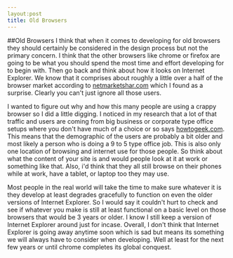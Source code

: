 ```yaml
---
layout:post
title: Old Browsers
---
```


##Old Browsers
I think that when it comes to developing for old browsers they should certainly be considered in the design process but not the
primary concern.  I think that the other browsers like chrome or firefox are going to be what you should spend the most time and effort developing for to begin with.  Then go back and think about how it looks on Internet Explorer.  We know that it comprises about roughly a little over a half of the browser market according to [netmarketshar.com](http://www.netmarketshare.com/browser-market-share.aspx?qprid=0&qpcustomd=0) which I found as a surprise.  Clearly you can't just ignore all those users.  

I wanted to figure out why and how this many people are using a crappy browser so I did a little digging.  I noticed in my research that a lot of that traffic and users are coming from big business or corporate type office setups where you don't have much of a choice or so says [howtogeek.com](http://www.howtogeek.com/howto/32372/htg-explains-why-do-so-many-geeks-hate-internet-explorer/).  This means that the demographic of the users are probably a bit older and most likely a person who is doing a 9 to 5 type office job.  This is also only one location of browsing and internet use for those people.  So think about what the content of your site is and would people look at it at work or something like that.  Also, i'd think that they all still browse on their phones while at work, have a tablet, or laptop too they may use.

Most people in the real world will take the time to make sure whatever it is they develop at least degrades gracefully to function on even the older versions of Internet Explorer.  So I would say it couldn't hurt to check and see if whatever you make is still at least functional on a basic level on those browsers that would be 3 years or older.  I know I still keep a version of Internet Explorer around just for incase.  Overall, I don't think that Internet Explorer is going away anytime soon which is sad but means its something we will always have to consider when developing.  Well at least for the next few years or until chrome completes its global conquest.
